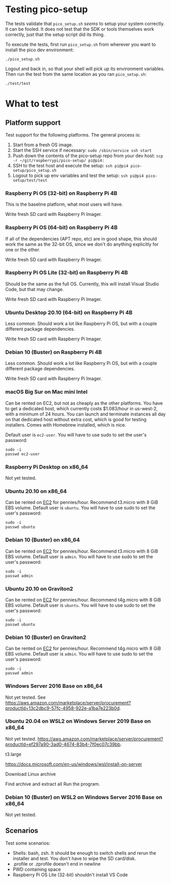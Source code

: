 # Testing pico-setup

The tests validate that `pico_setup.sh` _seems_ to setup your system correctly. It can be fooled. It does not test that the SDK or tools themselves work correctly, just that the setup script did its thing.

To execute the tests, first run `pico_setup.sh` from wherever you want to install the pico dev environment:
```shell
./pico_setup.sh
```
Logout and back in, so that your shell will pick up its environment variables. Then run the test from the same location as you ran `pico_setup.sh`:
```shell
./test/test
```

# What to test

## Platform support
Test support for the following platforms. The general process is:
1. Start from a fresh OS image.
1. Start the SSH service if necessary: `sudo /sbin/service ssh start`
1. Push down the contents of the pico-setup repo from your dev host: `scp -r ~/git/raspberrypi/pico-setup/ pi@pi4:`
1. SSH to the test host and execute the setup: `ssh pi@pi4 pico-setup/pico_setup.sh`
1. Logout to pick up env variables and test the setup: `ssh pi@pi4 pico-setup/test/test`

### Raspberry Pi OS (32-bit) on Raspberry Pi 4B
This is the baseline platform, what most users will have.

Write fresh SD card with Raspberry Pi Imager.

### Raspberry Pi OS (64-bit) on Raspberry Pi 4B
If all of the dependencies (APT repo, etc) are in good shape, this should work the same as the 32-bit OS, since we don't do anything explicitly for one or the other.

Write fresh SD card with Raspberry Pi Imager.

### Raspberry Pi OS Lite (32-bit) on Raspberry Pi 4B
Should be the same as the full OS. Currently, this will install Visual Studio Code, but that may change.

Write fresh SD card with Raspberry Pi Imager.

### Ubuntu Desktop 20.10 (64-bit) on Raspberry Pi 4B
Less common. Should work a lot like Raspberry Pi OS, but with a couple different package dependencies.

Write fresh SD card with Raspberry Pi Imager.

### Debian 10 (Buster) on Raspberry Pi 4B
Less common. Should work a lot like Raspberry Pi OS, but with a couple different package dependencies.

Write fresh SD card with Raspberry Pi Imager.

### macOS Big Sur on Mac mini Intel
Can be rented on EC2, but not as cheaply as the other platforms. You have to get a dedicated host, which currently costs $1.083/hour in us-west-2, with a minimum of 24 hours. You can launch and terminate instances all day on that dedicated host without extra cost, which is good for testing installers. Comes with Homebrew installed, which is nice.

Default user is `ec2-user`. You will have to use sudo to set the user's password:
```shell
sudo -i
passwd ec2-user
```

### Raspberry Pi Desktop on x86_64
Not yet tested.

### Ubuntu 20.10 on x86_64
Can be rented on [EC2](https://aws.amazon.com/marketplace/pp/B08LQMCZGC?ref_=beagle&applicationId=AWS-Marketplace-Console) for pennies/hour. Recommend t3.micro with 8 GiB EBS volume. Default user is `ubuntu`. You will have to use sudo to set the user's password:
```shell
sudo -i
passwd ubuntu
```

### Debian 10 (Buster) on x86_64
Can be rented on [EC2](https://aws.amazon.com/marketplace/pp/B0859NK4HC?ref_=aws-mp-console-subscription-detail) for pennies/hour. Recommend t3.micro with 8 GiB EBS volume. Default user is `admin`. You will have to use sudo to set the user's password:
```shell
sudo -i
passwd admin
```

### Ubuntu 20.10 on Graviton2
Can be rented on [EC2](https://aws.amazon.com/marketplace/pp/B08LQMCZGC?ref_=beagle&applicationId=AWS-Marketplace-Console) for pennies/hour. Recommend t4g.micro with 8 GiB EBS volume. Default user is `ubuntu`. You will have to use sudo to set the user's password:
```shell
sudo -i
passwd ubuntu
```

### Debian 10 (Buster) on Graviton2
Can be rented on [EC2](https://aws.amazon.com/marketplace/pp/B0859NK4HC?ref_=aws-mp-console-subscription-detail) for pennies/hour. Recommend t4g.micro with 8 GiB EBS volume. Default user is `admin`. You will have to use sudo to set the user's password:
```shell
sudo -i
passwd admin
```

### Windows Server 2016 Base on x86_64
Not yet tested. See https://aws.amazon.com/marketplace/server/procurement?productId=13c2dbc9-57fc-4958-922e-a1ba7e223b0d.

### Ubuntu 20.04 on WSL2 on Windows Server 2019 Base on x86_64
Not yet tested. https://aws.amazon.com/marketplace/server/procurement?productId=ef297a90-3ad0-4674-83b4-7f0ec07c39bb.

t3.large

https://docs.microsoft.com/en-us/windows/wsl/install-on-server

Download Linux archive

Find archive and extract all
Run the program. 


### Debian 10 (Buster) on WSL2 on Windows Server 2016 Base on x86_64
Not yet tested.

## Scenarios
Test some scenarios:
* Shells: bash, zsh. It should be enough to switch shells and rerun the installer and test. You don't have to wipe the SD card/disk.
* .profile or .zprofile doesn't end in newline
* PWD containing space
* Raspberry Pi OS Lite (32-bit) shouldn't install VS Code

